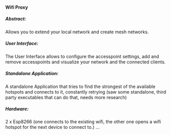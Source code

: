#### Wifi Proxy

##### Abstract:
Allows you to extend your local network and create mesh networks. 

##### User Interface:
The User Interface allows to configure the accesspoint settings, add and remove accesspoints and visualize your network and the connected clients.

##### Standalone Application:
A standalone Application that tries to find the strongest of the available hotspots and connects to it,
constantly retrying (saw some standalone, third party executables that can do that, needs more research)

##### Hardware:
2 x Esp8266 (one connects to the existing wifi, the other one opens a wifi hotspot for the next device to connect to.)
...
